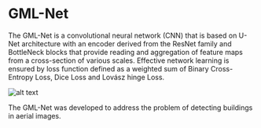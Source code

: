 # GML-Net
The GML-Net is a convolutional neural network (CNN) that is based on U-Net architecture with an encoder derived from the ResNet family and BottleNeck blocks that provide reading and aggregation of feature maps from a cross-section of various scales. Effective network learning is ensured by loss function defined as a weighted sum of Binary Cross-Entropy Loss, Dice Loss and Lovász hinge Loss.

![alt text](https://drive.google.com/uc?id=1a8dpugYTcEceasTRQvjO78SzIyttRb-9)

The GML-Net was developed to address the problem of detecting buildings in aerial images.

